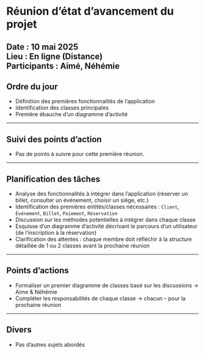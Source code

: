 # Réunion d’état d’avancement du projet

**Date** : 10 mai 2025  
**Lieu** : En ligne (Distance)  
**Participants** : Aimé, Néhémie
---

## Ordre du jour

- Définition des premières fonctionnalités de l’application
- Identification des classes principales
- Première ébauche d’un diagramme d’activité

---

## Suivi des points d’action

- Pas de points à suivre pour cette première réunion.

---

## Planification des tâches

- Analyse des fonctionnalités à intégrer dans l’application (réserver un billet, consulter un événement, choisir un siège, etc.)
- Identification des premières entités/classes nécessaires : `Client`, `Événement`, `Billet`, `Paiement`, `Réservation`
- Discussion sur les méthodes potentielles à intégrer dans chaque classe
- Esquisse d’un diagramme d’activité décrivant le parcours d’un utilisateur (de l’inscription à la réservation)
- Clarification des attentes : chaque membre doit réfléchir à la structure détaillée de 1 ou 2 classes avant la prochaine réunion

---

## Points d’actions

- Formaliser un premier diagramme de classes basé sur les discussions → Aime & Néhémie 
- Compléter les responsabilités de chaque classe → chacun – pour la prochaine réunion


---

## Divers

- Pas d’autres sujets abordés

